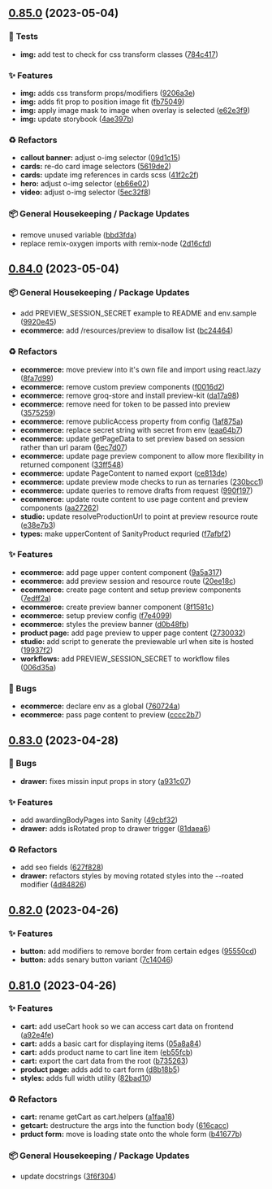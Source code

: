 ## [0.85.0](https://github.com/Open-Study-College/osc/compare/v0.84.0...v0.85.0) (2023-05-04)


### 🧪 Tests

* **img:** add test to check for css transform classes ([784c417](https://github.com/Open-Study-College/osc/commit/784c4179e7d4b8aae14080b09a4a313a46f3f53e))


### ✨ Features

* **img:** adds css transform props/modifiers ([9206a3e](https://github.com/Open-Study-College/osc/commit/9206a3e78cbd4efe609e3106c753c57990b8b9b1))
* **img:** adds fit prop to position image fit ([fb75049](https://github.com/Open-Study-College/osc/commit/fb75049ffd8cc8a4bc0bd4b170abafd48ab70586))
* **img:** apply image mask to image when overlay is selected ([e62e3f9](https://github.com/Open-Study-College/osc/commit/e62e3f90c2e5f62a86efb29a9222f5b03c814635))
* **img:** update storybook ([4ae397b](https://github.com/Open-Study-College/osc/commit/4ae397b26889025cd66f836eca45771841a15efd))


### ♻️ Refactors

* **callout banner:** adjust o-img selector ([09d1c15](https://github.com/Open-Study-College/osc/commit/09d1c152c0e38830abf29390e104d01050443e54))
* **cards:** re-do card image selectors ([5619de2](https://github.com/Open-Study-College/osc/commit/5619de20e6e21550c16a341467403e000bba7577))
* **cards:** update img references in cards scss ([41f2c2f](https://github.com/Open-Study-College/osc/commit/41f2c2fd6a98c5c4bf57a0361311d764a71aec5a))
* **hero:** adjust o-img selector ([eb66e02](https://github.com/Open-Study-College/osc/commit/eb66e0289d4e16d990252558d5c7ad36ee7525b4))
* **video:** adjust o-img selector ([5ec32f8](https://github.com/Open-Study-College/osc/commit/5ec32f81db068cc5346d1a314e94b027e46a0e83))


### 📦 General Housekeeping / Package Updates

* remove unused variable ([bbd3fda](https://github.com/Open-Study-College/osc/commit/bbd3fdaef3d6058743395f52bdfd378b8671db0a))
* replace remix-oxygen imports with remix-node ([2d16cfd](https://github.com/Open-Study-College/osc/commit/2d16cfdb85e4dcc422eb931f3b9f6fbfe22d56fa))

## [0.84.0](https://github.com/Open-Study-College/osc/compare/v0.83.0...v0.84.0) (2023-05-04)


### 📦 General Housekeeping / Package Updates

* add PREVIEW_SESSION_SECRET example to README and env.sample ([9920e45](https://github.com/Open-Study-College/osc/commit/9920e4531b6c5a9f3be5ea0620e456d8bd7169fc))
* **ecommerce:** add /resources/preview to disallow list ([bc24464](https://github.com/Open-Study-College/osc/commit/bc244640ef914b7abfd28e5d6a496c6b8fb6e5c8))


### ♻️ Refactors

* **ecommerce:** move preview into it's own file and import using react.lazy ([8fa7d99](https://github.com/Open-Study-College/osc/commit/8fa7d99586fe9d92e2e90372fe82932e507fd7e9))
* **ecommerce:** remove custom preview components ([f0016d2](https://github.com/Open-Study-College/osc/commit/f0016d2e5a0fcc6070beda5f00908d5bca866854))
* **ecommerce:** remove groq-store and install preview-kit ([da17a98](https://github.com/Open-Study-College/osc/commit/da17a98b87deac10d84a6f880d924c66406928a9))
* **ecommerce:** remove need for token to be passed into preview ([3575259](https://github.com/Open-Study-College/osc/commit/35752595b660ea64c86e52ed09a2d82328d4e694))
* **ecommerce:** remove publicAccess property from config ([1af875a](https://github.com/Open-Study-College/osc/commit/1af875a79efe3590e6d9ae633e1fd587cd9b87c9))
* **ecommerce:** replace secret string with secret from env ([eaa64b7](https://github.com/Open-Study-College/osc/commit/eaa64b77e8dafda0ab7fa094d63c022d8f92c9c0))
* **ecommerce:** update getPageData to set preview based on session rather than url param ([6ec7d07](https://github.com/Open-Study-College/osc/commit/6ec7d070491b47ae988194617b7547a217e3d88c))
* **ecommerce:** update page preview component to allow more flexibility in returned component ([33ff548](https://github.com/Open-Study-College/osc/commit/33ff5481f467a45139ab9c1faa1e5fea13b281f4))
* **ecommerce:** update PageContent to named export ([ce813de](https://github.com/Open-Study-College/osc/commit/ce813deab7fc2fffc9a75432ad51f2fec76f168b))
* **ecommerce:** update preview mode checks to run as ternaries ([230bcc1](https://github.com/Open-Study-College/osc/commit/230bcc1677dd7dd5cc099e3569090212733c4077))
* **ecommerce:** update queries to remove drafts from request ([990f197](https://github.com/Open-Study-College/osc/commit/990f197a828d11b9391c415f4dced3acc1ba28d0))
* **ecommerce:** update route content to use page content and preview components ([aa27262](https://github.com/Open-Study-College/osc/commit/aa27262d3ba183292fa1a28a8d44c281db39bebe))
* **studio:** update resolveProductionUrl to point at preview resource route ([e38e7b3](https://github.com/Open-Study-College/osc/commit/e38e7b36b0c310ab70e60c9293ca5c25a79d1bf2))
* **types:** make upperContent of SanityProduct requried ([f7afbf2](https://github.com/Open-Study-College/osc/commit/f7afbf2c7aacaad7445e3bb7977dcdf1f9bbd312))


### ✨ Features

* **ecommerce:** add page upper content component ([9a5a317](https://github.com/Open-Study-College/osc/commit/9a5a317de527c24d94653a4e234bb10c6f3852d1))
* **ecommerce:** add preview session and resource route ([20ee18c](https://github.com/Open-Study-College/osc/commit/20ee18c31fb1a6c39f75ab867b6ef15d5e950081))
* **ecommerce:** create page content and setup preview components ([7edff2a](https://github.com/Open-Study-College/osc/commit/7edff2a903adac558e0cc47c8023b004d36baa26))
* **ecommerce:** create preview banner component ([8f1581c](https://github.com/Open-Study-College/osc/commit/8f1581c370ed9243329d5cd6bc8f2485a6cff2a0))
* **ecommerce:** setup preview config ([f7e4099](https://github.com/Open-Study-College/osc/commit/f7e4099a2c49a669d13a5ba793b18a84b9952392))
* **ecommerce:** styles the preview banner ([d0b48fb](https://github.com/Open-Study-College/osc/commit/d0b48fb539de84fb71cb7c6c81b1ea0c8aac27cf))
* **product page:** add page preview to upper page content ([2730032](https://github.com/Open-Study-College/osc/commit/2730032f37e2dd856fc36930e33bef98b1b89c77))
* **studio:** add script to generate the previewable url when site is hosted ([19937f2](https://github.com/Open-Study-College/osc/commit/19937f2b4514b83d2fb55283c5dcdc7f44f2a5b2))
* **workflows:** add PREVIEW_SESSION_SECRET to workflow files ([006d35a](https://github.com/Open-Study-College/osc/commit/006d35a7d882321a6f2b9af9a25ba093bb35265a))


### 🐛 Bugs

* **ecommerce:** declare env as a global ([760724a](https://github.com/Open-Study-College/osc/commit/760724a202f2f53cf0ff5ae2abd180088d03e575))
* **ecommerce:** pass page content to preview ([cccc2b7](https://github.com/Open-Study-College/osc/commit/cccc2b744dec5be5b88207e29a169969867ff057))

## [0.83.0](https://github.com/Open-Study-College/osc/compare/v0.82.0...v0.83.0) (2023-04-28)


### 🐛 Bugs

* **drawer:** fixes missin input props in story ([a931c07](https://github.com/Open-Study-College/osc/commit/a931c07747745a164056ea82f96ef6b08569213a))


### ✨ Features

* add awardingBodyPages into Sanity ([49cbf32](https://github.com/Open-Study-College/osc/commit/49cbf32aee16094044d7b4992935a2af88196a27))
* **drawer:** adds isRotated prop to drawer trigger ([81daea6](https://github.com/Open-Study-College/osc/commit/81daea61cc260a8531d8e8e7ba0a6cf8aa4fd24e))


### ♻️ Refactors

* add seo fields ([627f828](https://github.com/Open-Study-College/osc/commit/627f8281a9352d9f7061fd84efdf344653f0dee5))
* **drawer:** refactors styles by moving rotated styles into the --roated modifier ([4d84826](https://github.com/Open-Study-College/osc/commit/4d84826e2d460d737ade3a21653c6dd7bcf38525))

## [0.82.0](https://github.com/Open-Study-College/osc/compare/v0.81.0...v0.82.0) (2023-04-26)


### ✨ Features

* **button:** add modifiers to remove border from certain edges ([95550cd](https://github.com/Open-Study-College/osc/commit/95550cdfb1bbbea8fa3e5974056af62fbb415274))
* **button:** adds senary button variant ([7c14046](https://github.com/Open-Study-College/osc/commit/7c14046d99ddbb88a1eec93474fb30f4edda879c))

## [0.81.0](https://github.com/Open-Study-College/osc/compare/v0.80.0...v0.81.0) (2023-04-26)


### ✨ Features

* **cart:** add useCart hook so we can access cart data on frontend ([a92e4fe](https://github.com/Open-Study-College/osc/commit/a92e4fecaceddb04c2ccc54e7e28202ec49ef8d1))
* **cart:** adds a basic cart for displaying items ([05a8a84](https://github.com/Open-Study-College/osc/commit/05a8a84f9b7dd8948a66c1077898ad39a8702959))
* **cart:** adds product name to cart line item ([eb55fcb](https://github.com/Open-Study-College/osc/commit/eb55fcb558bd45603b37f87ef1c008693c88c360))
* **cart:** export the cart data from the root ([b735263](https://github.com/Open-Study-College/osc/commit/b7352639dce67177e53bc8227646841359c9f68b))
* **product page:** adds add to cart form ([d8b18b5](https://github.com/Open-Study-College/osc/commit/d8b18b59be79d8c9da6f9c6f0096268030225a4e))
* **styles:** adds full width utility ([82bad10](https://github.com/Open-Study-College/osc/commit/82bad10ca8c5bdb316f9fb251b1355d6c8c43ce0))


### ♻️ Refactors

* **cart:** rename getCart as cart.helpers ([a1faa18](https://github.com/Open-Study-College/osc/commit/a1faa180e3b390f585aefc566acbb67683a672c6))
* **getcart:** destructure the args into the function body ([616cacc](https://github.com/Open-Study-College/osc/commit/616cacc6699d4193c1567818df2ecc17fbad7930))
* **prduct form:** move is loading state onto the whole form ([b41677b](https://github.com/Open-Study-College/osc/commit/b41677bb60fba3cb935ee3389b138be9de8755d6))


### 📦 General Housekeeping / Package Updates

* update docstrings ([3f6f304](https://github.com/Open-Study-College/osc/commit/3f6f304a80046fb400d3a9defd3fa272ee7f9b31))

